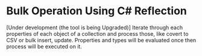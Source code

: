 # Bulk Operation Using C# Reflection

[Under development (the tool is being Upgraded)]
Iterate through each properties of each object of a collection and process those, like covert to CSV or bulk insert, update.
Properties and types will be evaluated once then process will be executed on it.
